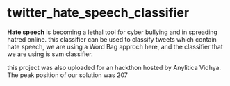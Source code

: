 # twitter_hate_speech_classifier
**Hate speech** is becoming a lethal tool for cyber bullying and in spreading hatred online.
this classifier can be used to classify tweets which contain hate speech, 
we are using a Word Bag approch here, and the classifier that we are using is svm classifier.

this project was also uploaded for an hackthon hosted by Anylitica Vidhya.
The peak position of our solution was 207 
